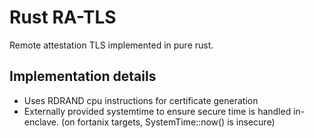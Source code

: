 # Rust RA-TLS

Remote attestation TLS implemented in pure rust.

## Implementation details

- Uses RDRAND cpu instructions for certificate generation
- Externally provided systemtime to ensure secure time is handled in-enclave.
  (on fortanix targets, SystemTime::now() is insecure)
